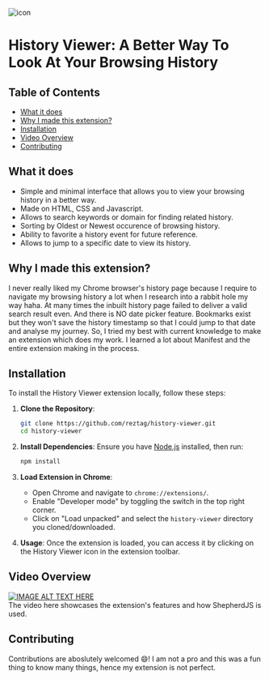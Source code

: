 ![icon](https://github.com/reztag/history-viewer/assets/107931002/186f636a-71b8-4b80-ad56-534656e7037b)

# History Viewer: A Better Way To Look At Your Browsing History

## Table of Contents

- [What it does](#what-it-does)
- [Why I made this extension?](#why-i-made-this-extension)
- [Installation](#installation)
- [Video Overview](#video-overview)
- [Contributing](#contributing)
  
## What it does
- Simple and minimal interface that allows you to view your browsing history in a better way.
- Made on HTML, CSS and Javascript.
- Allows to search keywords or domain for finding related history.
- Sorting by Oldest or Newest occurence of browsing history.
- Ability to favorite a history event for future reference.
- Allows to jump to a specific date to view its history.

## Why I made this extension?
I never really liked my Chrome browser's history page because I require to navigate my browsing history a lot when I research into a rabbit hole my way haha. At many times the inbuilt history page failed to deliver a valid search result even. And there is NO date picker feature. Bookmarks exist but they won't save the history timestamp so that I could jump to that date and analyse my journey.
So, I tried my best with current knowledge to make an extension which does my work. I learned a lot about Manifest and the entire extension making in the process.

## Installation

To install the History Viewer extension locally, follow these steps:

1. **Clone the Repository**:
    ```bash
    git clone https://github.com/reztag/history-viewer.git
    cd history-viewer
    ```

2. **Install Dependencies**:
    Ensure you have [Node.js](https://nodejs.org/) installed, then run:
    ```bash
    npm install
    ```
    
3. **Load Extension in Chrome**:
    - Open Chrome and navigate to `chrome://extensions/`.
    - Enable "Developer mode" by toggling the switch in the top right corner.
    - Click on "Load unpacked" and select the `history-viewer` directory you cloned/downloaded.

4. **Usage**:
Once the extension is loaded, you can access it by clicking on the History Viewer icon in the extension toolbar.

## Video Overview
[![IMAGE ALT TEXT HERE](https://img.youtube.com/vi/8vO4EtdjC8I/0.jpg)](https://www.youtube.com/watch?v=8vO4EtdjC8I)
<br> The video here showcases the extension's features and how ShepherdJS is used.

## Contributing
Contributions are aboslutely welcomed 😄! I am not a pro and this was a fun thing to know many things, hence my extension is not perfect.
